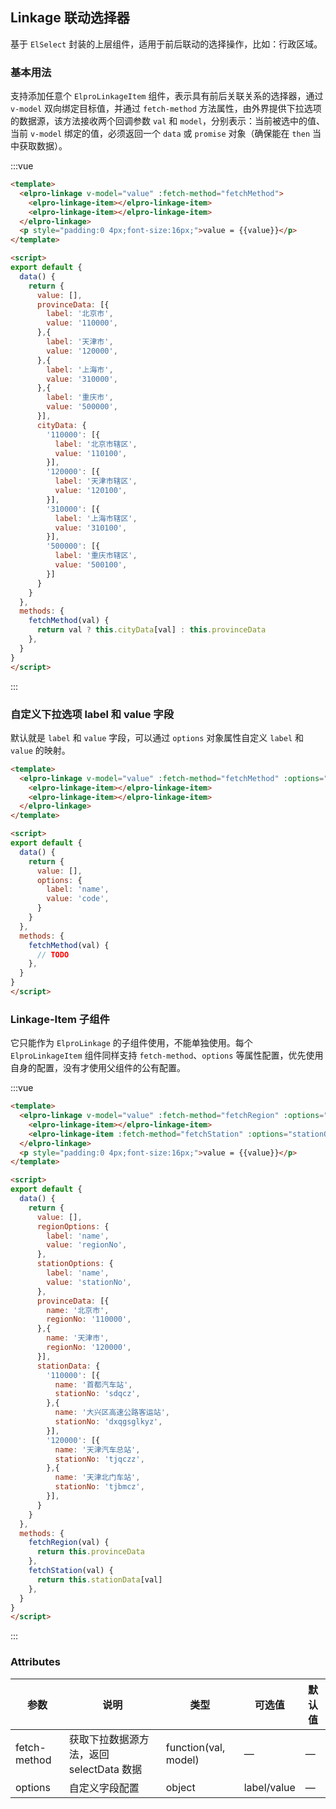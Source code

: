 ## Linkage 联动选择器

基于 `ElSelect` 封装的上层组件，适用于前后联动的选择操作，比如：行政区域。

### 基本用法

支持添加任意个 `ElproLinkageItem` 组件，表示具有前后关联关系的选择器，通过 `v-model` 双向绑定目标值，并通过 `fetch-method` 方法属性，由外界提供下拉选项的数据源，该方法接收两个回调参数 `val` 和 `model`，分别表示：当前被选中的值、当前 `v-model` 绑定的值，必须返回一个 `data` 或 `promise` 对象（确保能在 `then` 当中获取数据）。

:::vue
```html
<template>
  <elpro-linkage v-model="value" :fetch-method="fetchMethod">
    <elpro-linkage-item></elpro-linkage-item>
    <elpro-linkage-item></elpro-linkage-item>
  </elpro-linkage>
  <p style="padding:0 4px;font-size:16px;">value = {{value}}</p>
</template>

<script>
export default {
  data() {
    return {
      value: [],
      provinceData: [{
        label: '北京市',
        value: '110000',
      },{
        label: '天津市',
        value: '120000',
      },{
        label: '上海市',
        value: '310000',
      },{
        label: '重庆市',
        value: '500000',
      }],
      cityData: {
        '110000': [{
          label: '北京市辖区',
          value: '110100',
        }],
        '120000': [{
          label: '天津市辖区',
          value: '120100',
        }],
        '310000': [{
          label: '上海市辖区',
          value: '310100',
        }],
        '500000': [{
          label: '重庆市辖区',
          value: '500100',
        }]
      }
    }
  },
  methods: {
    fetchMethod(val) {
      return val ? this.cityData[val] : this.provinceData
    },
  }
}
</script>
```
:::

### 自定义下拉选项 label 和 value 字段

默认就是 `label` 和 `value` 字段，可以通过 `options` 对象属性自定义 `label` 和 `value` 的映射。

```html
<template>
  <elpro-linkage v-model="value" :fetch-method="fetchMethod" :options="options">
    <elpro-linkage-item></elpro-linkage-item>
    <elpro-linkage-item></elpro-linkage-item>
  </elpro-linkage>
</template>

<script>
export default {
  data() {
    return {
      value: [],
      options: {
        label: 'name',
        value: 'code',
      }
    }
  },
  methods: {
    fetchMethod(val) {
      // TODO
    },
  }
}
</script>
```

### Linkage-Item 子组件

它只能作为 `ElproLinkage` 的子组件使用，不能单独使用。每个 `ElproLinkageItem` 组件同样支持 `fetch-method`、`options` 等属性配置，优先使用自身的配置，没有才使用父组件的公有配置。

:::vue
```html
<template>
  <elpro-linkage v-model="value" :fetch-method="fetchRegion" :options="regionOptions">
    <elpro-linkage-item></elpro-linkage-item>
    <elpro-linkage-item :fetch-method="fetchStation" :options="stationOptions"></elpro-linkage-item>
  </elpro-linkage>
  <p style="padding:0 4px;font-size:16px;">value = {{value}}</p>
</template>

<script>
export default {
  data() {
    return {
      value: [],
      regionOptions: {
        label: 'name',
        value: 'regionNo',
      },
      stationOptions: {
        label: 'name',
        value: 'stationNo',
      },
      provinceData: [{
        name: '北京市',
        regionNo: '110000',
      },{
        name: '天津市',
        regionNo: '120000',
      }],
      stationData: {
        '110000': [{
          name: '首都汽车站',
          stationNo: 'sdqcz',
        },{
          name: '大兴区高速公路客运站',
          stationNo: 'dxqgsglkyz',
        }],
        '120000': [{
          name: '天津汽车总站',
          stationNo: 'tjqczz',
        },{
          name: '天津北门车站',
          stationNo: 'tjbmcz',
        }],
      }
    }
  },
  methods: {
    fetchRegion(val) {
      return this.provinceData
    },
    fetchStation(val) {
      return this.stationData[val]
    },
  }
}
</script>
```
:::

### Attributes

| 参数      | 说明          | 类型      | 可选值                           | 默认值  |
|---------- |-------------- |---------- |--------------------------------  |-------- |
| fetch-method     | 获取下拉数据源方法，返回 selectData 数据   | function(val, model)   | — | — |
| options | 自定义字段配置 | object | label/value | — |
